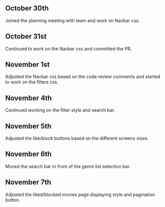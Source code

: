 ## October 30th
Joined the planning meeting with team and work on Navbar css.

## October 31st
Continued to work on the Navbar css and committed the PR.

## November 1st
Adjusted the Navbar css based on the code review comments and started to work on the filters css.

## November 4th
Continued working on the filter style and search bar.

## November 5th
Adjusted the like/block buttons based on the different screens sizes.

## November 6th
Moved the search bar in front of the genre list selection bar.

## November 7th
Adjusted the liked/blocked movies page displaying style and pagination button.